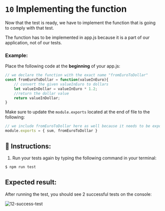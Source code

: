 #   `10` Implementing the function

Now that the test is ready, we have to implement the function that is going to comply with that test.

The function has to be implemented in app.js because it is a part of our application, not of our tests.

### Example:

Place the following code at the **beginning** of your app.js:

```js
// we declare the function with the exact name "fromEuroToDollar"
const fromEuroToDollar = function(valueInEuro){
    // convert the given valueInEuro to dollars
    let valueInDollar = valueInEuro * 1.2;
    //return the dollar value
    return valueInDollar;
}
```

Make sure to update the `module.exports` located at the end of file to the following:

```js
// we include fromEuroToDollar here as well because it needs to be exported
module.exports = { sum, fromEuroToDollar }
```

## 📝 Instructions:

1. Run your tests again by typing the following command in your terminal:

```bash
$ npm run test
```

## Expected result:

After running the test, you should see 2 successful tests on the console:

![12-success-test](../../assets/12-success-test.png)